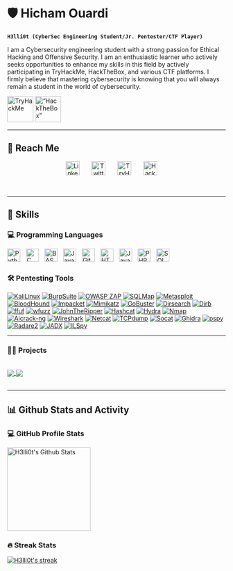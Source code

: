 # 🛡 Hicham Ouardi

**`H3lli0t (CyberSec Engineering Student/Jr. Pentester/CTF Player)`**

I am a Cybersecurity engineering student with a strong passion for Ethical Hacking and Offensive Security. I am an enthusiastic learner who actively seeks opportunities to enhance my skills in this field by actively participating in TryHackMe, HackTheBox, and various CTF platforms. I firmly believe that mastering cybersecurity is knowing that you will always remain a student in the world of cybersecurity.

<img src="https://tryhackme-badges.s3.amazonaws.com/H3lli0t.png" alt="TryHackMe" height="60">  <img src="https://www.hackthebox.eu/badge/image/859520" alt= “HackTheBox” height="60">

---

<summary><h2>📌 Reach Me</h2></summary>

<p align="center">
  <a href="https://www.linkedin.com/in/hichamouardi"><img width="32px" alt="LinkedIn" title="LinkedIn" src="https://i.imgur.com/T0B6J8E.png"/></a>
  &#8287;&#8287;&#8287;&#8287;&#8287;
  <a href="https://twitter.com/H3lli0t"><img width="32px" alt="Twitter" title="Twitter" src="https://i.imgur.com/xVqRhjP.png"/></a>
  &#8287;&#8287;&#8287;&#8287;&#8287;
  <a href="https://tryhackme.com/p/H3lli0t"><img width="32px" alt="TryHackMe" title="TryHackMe" src="https://i.imgur.com/zxqF8zk.png"></a>
  &#8287;&#8287;&#8287;&#8287;&#8287;
  <a href="https://app.hackthebox.com/users/859520"><img width="32px" alt="HackTheBox" title="HackTheBox" src="https://i.imgur.com/mXCi3GM.png"/></a>
  &#8287;&#8287;&#8287;&#8287;&#8287;
</p>

<br/>

---

<summary><h2>🧰 Skills </h2></summary>

### 💻 Programming Languages

<img align="left" alt="Python" width="30px" style="padding-right:10px;" src="https://cdn.jsdelivr.net/gh/devicons/devicon/icons/python/python-plain.svg" />
<img align="left" alt="C" width="30px" style="padding-right:10px;" src="https://cdn.jsdelivr.net/gh/devicons/devicon/icons/c/c-line.svg" />
<img align="left" alt="BASH" width="30px" style="padding-right:10px;" src="https://cdn.jsdelivr.net/gh/devicons/devicon/icons/bash/bash-original.svg"/>
<img align="left" alt="Java" width="30px" style="padding-right:10px;" src="https://cdn.jsdelivr.net/gh/devicons/devicon/icons/java/java-original.svg"/>
<img align="left" alt="Git" width="30px" style="padding-right:10px;" src="https://cdn.jsdelivr.net/gh/devicons/devicon/icons/git/git-original.svg" />
<img align="left" alt="HTML" width="30px" style="padding-right:10px;" src="https://cdn.jsdelivr.net/gh/devicons/devicon/icons/html5/html5-plain.svg" />
<img align="left" alt="JavaScript" width="30px" style="padding-right:10px;" src="https://cdn.jsdelivr.net/gh/devicons/devicon/icons/javascript/javascript-plain.svg" />
<img align="left" alt="PHP" width="30px" style="padding-right:10px;" src="https://cdn.jsdelivr.net/gh/devicons/devicon/icons/php/php-original.svg" />
<img align="left" alt="SQL" width="30px" style="padding-right:10px;" src="https://cdn.jsdelivr.net/gh/devicons/devicon/icons/mysql/mysql-original.svg"/>

<br/>
<br/>

### 🛠️ Pentesting Tools

  <a href=""><img alt="KaliLinux" src="https://img.shields.io/badge/KaliLinux-557C94"></a>
  <a href=""><img alt="BurpSuite" src="https://img.shields.io/badge/BurpSuite-F16521"></a>
  <a href=""><img alt="OWASP ZAP" src="https://img.shields.io/badge/OWASP%20ZAP-F16521"></a>
  <a href=""><img alt="SQLMap" src="https://img.shields.io/badge/SQLMap-F16521"></a>
  <a href=""><img alt="Metasploit" src="https://img.shields.io/badge/Metasploit-A90533"></a>
  <a href=""><img alt="BloodHound" src="https://img.shields.io/badge/BloodHound-A90533"></a>
  <a href=""><img alt="Impacket" src="https://img.shields.io/badge/Impacket-A90533"></a>
  <a href=""><img alt="Mimikatz" src="https://img.shields.io/badge/Mimikatz-A90533"></a>
  <a href=""><img alt="GoBuster" src="https://img.shields.io/badge/GoBuster-0E9648"></a>
  <a href=""><img alt="Dirsearch" src="https://img.shields.io/badge/Dirsearch-0E9648"></a>
  <a href=""><img alt="Dirb" src="https://img.shields.io/badge/Dirb-0E9648"></a>
  <a href=""><img alt="ffuf" src="https://img.shields.io/badge/ffuf-0E9648"></a>
  <a href=""><img alt="wfuzz" src="https://img.shields.io/badge/wfuzz-0E9648"></a>
  <a href=""><img alt="JohnTheRipper" src="https://img.shields.io/badge/JohnTheRipper-AC6199"></a>
  <a href=""><img alt="Hashcat" src="https://img.shields.io/badge/Hashcat-AC6199"></a>
  <a href=""><img alt="Hydra" src="https://img.shields.io/badge/Hydra-AC6199"></a>
  <a href=""><img alt="Nmap" src="https://img.shields.io/badge/Nmap-0082F0"></a>
  <a href=""><img alt="Aicrack-ng" src="https://img.shields.io/badge/Aicrack-ng-0082F0"></a>
  <a href=""><img alt="Wireshark" src="https://img.shields.io/badge/Wireshark-0082F0"></a>
  <a href=""><img alt="Netcat" src="https://img.shields.io/badge/Netcat-0082F0"></a>
  <a href=""><img alt="TCPdump" src="https://img.shields.io/badge/TCPdump-0082F0"></a>
  <a href=""><img alt="Socat" src="https://img.shields.io/badge/Socat-0082F0"></a>
  <a href=""><img alt="Ghidra" src="https://img.shields.io/badge/Ghidra-FEAA2D"></a>
  <a href=""><img alt="pspy" src="https://img.shields.io/badge/pspy-FEAA2D"></a>
  <a href=""><img alt="Radare2" src="https://img.shields.io/badge/Radare2-FEAA2D"></a>
  <a href=""><img alt="JADX" src="https://img.shields.io/badge/JADX-FEAA2D"></a>
  <a href=""><img alt="ILSpy" src="https://img.shields.io/badge/ILSpy-FEAA2D"></a>

---
  
 <summary><h3>👨‍💻 Projects</h3></summary>
 </br>

<a href="https://github.com/H3lli0t/MobileApp-Pentesting-Password-Managers">
  <img align="center" src="https://github-readme-stats.vercel.app/api/pin/?username=H3lli0t&repo=MobileApp-Pentesting-Password-Managers&theme=react&hide_border=true"/>
</a>
<a href="https://github.com/H3lli0t/NIDS">
  <img align="center" src="https://github-readme-stats.vercel.app/api/pin/?username=H3lli0t&repo=NIDS&theme=react&hide_border=true" />
</a>

</br>
</br>

---

  <summary><h2>📊 Github Stats and Activity</h2></summary>

  <h3>💻 GitHub Profile Stats</h3>
    <a href="https://github.com/H3lli0t/github-readme-stats"><img alt="H3lli0t's Github Stats" src="https://denvercoder1-github-readme-stats.vercel.app/api/?username=H3lli0t&show_icons=true&include_all_commits=true&count_private=true&theme=react&hide_border=true&bg_color=1F222E&title_color=40D1F5&icon_color=F0D722" height="192px"/></a>

  <h3>🔥 Streak Stats</h3>
    <a href="https://github.com/H3lli0t/github-readme-streak-stats">
    <img alt="H3lli0t's streak" src="https://streak-stats.demolab.com/?user=H3lli0t&theme=react&hide_border=true"/></a>
    
